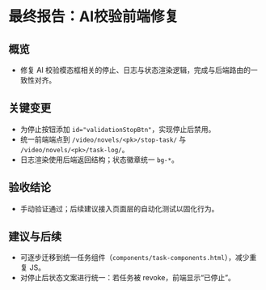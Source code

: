 # 最终报告：AI校验前端修复

## 概览
- 修复 AI 校验模态框相关的停止、日志与状态渲染逻辑，完成与后端路由的一致性对齐。

## 关键变更
- 为停止按钮添加 `id="validationStopBtn"`，实现停止后禁用。
- 统一前端端点到 `/video/novels/<pk>/stop-task/` 与 `/video/novels/<pk>/task-log/`。
- 日志渲染使用后端返回结构；状态徽章统一 `bg-*`。

## 验收结论
- 手动验证通过；后续建议接入页面层的自动化测试以固化行为。

## 建议与后续
- 可逐步迁移到统一任务组件（`components/task-components.html`），减少重复 JS。
- 对停止后状态文案进行统一：若任务被 revoke，前端显示“已停止”。